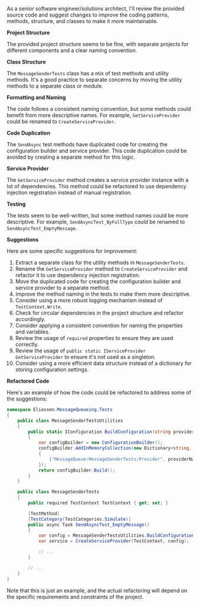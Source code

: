 As a senior software engineer/solutions architect, I'll review the provided source code and suggest changes to improve the coding patterns, methods, structure, and classes to make it more maintainable.

**Project Structure**

The provided project structure seems to be fine, with separate projects for different components and a clear naming convention.

**Class Structure**

The `MessageSenderTests` class has a mix of test methods and utility methods. It's a good practice to separate concerns by moving the utility methods to a separate class or module.

**Formatting and Naming**

The code follows a consistent naming convention, but some methods could benefit from more descriptive names. For example, `GetServiceProvider` could be renamed to `CreateServiceProvider`.

**Code Duplication**

The `SendAsync` test methods have duplicated code for creating the configuration builder and service provider. This code duplication could be avoided by creating a separate method for this logic.

**Service Provider**

The `GetServiceProvider` method creates a service provider instance with a lot of dependencies. This method could be refactored to use dependency injection registration instead of manual registration.

**Testing**

The tests seem to be well-written, but some method names could be more descriptive. For example, `SendAsyncTest_ByFullType` could be renamed to `SendAsyncTest_EmptyMessage`.

**Suggestions**

Here are some specific suggestions for improvement:

1. Extract a separate class for the utility methods in `MessageSenderTests`.
2. Rename the `GetServiceProvider` method to `CreateServiceProvider` and refactor it to use dependency injection registration.
3. Move the duplicated code for creating the configuration builder and service provider to a separate method.
4. Improve the method naming in the tests to make them more descriptive.
5. Consider using a more robust logging mechanism instead of `TestContext.Write`.
6. Check for circular dependencies in the project structure and refactor accordingly.
7. Consider applying a consistent convention for naming the properties and variables.
8. Review the usage of `required` properties to ensure they are used correctly.
9. Review the usage of `public static IServiceProvider GetServiceProvider` to ensure it's not used as a singleton.
10. Consider using a more efficient data structure instead of a dictionary for storing configuration settings.

**Refactored Code**

Here's an example of how the code could be refactored to address some of the suggestions:
```csharp
namespace Eliassen.MessageQueueing.Tests
{
    public class MessageSenderTestsUtilities
    {
        public static IConfiguration BuildConfiguration(string providerName)
        {
            var configBuilder = new ConfigurationBuilder();
            configBuilder.AddInMemoryCollection(new Dictionary<string, string>
            {
                {"MessageQueue:MessageSenderTests:Provider", providerName },
            });
            return configBuilder.Build();
        }
    }

    public class MessageSenderTests
    {
        public required TestContext TestContext { get; set; }

        [TestMethod]
        [TestCategory(TestCategories.Simulate)]
        public async Task SendAsyncTest_EmptyMessage()
        {
            var config = MessageSenderTestsUtilities.BuildConfiguration(TestMessageSenderProvider.ProviderName);
            var service = CreateServiceProvider(TestContext, config);

            // ...
        }

        // ...
    }
}
```
Note that this is just an example, and the actual refactoring will depend on the specific requirements and constraints of the project.